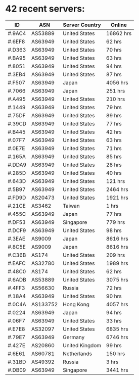 # 42 recent servers:

| ID | ASN | Server Country | Online |
| ------ | ------ | ------ | ------ |
| #.9AC4 | AS53889 | United States | 16862 hrs |
| #.6EF8 | AS63949 | United States | 62 hrs |
| #.D363 | AS63949 | United States | 70 hrs |
| #.BA95 | AS63949 | United States | 63 hrs |
| #.8051 | AS63949 | United States | 94 hrs |
| #.3EB4 | AS63949 | United States | 87 hrs |
| #.F507 | AS63949 | Japan | 4056 hrs |
| #.7066 | AS63949 | Japan | 251 hrs |
| #.A495 | AS63949 | United States | 210 hrs |
| #.1449 | AS63949 | United States | 79 hrs |
| #.75DF | AS63949 | United States | 89 hrs |
| #.39CD | AS63949 | United States | 77 hrs |
| #.B445 | AS63949 | United States | 42 hrs |
| #.07F7 | AS63949 | United States | 63 hrs |
| #.0E7E | AS63949 | United States | 71 hrs |
| #.165A | AS63949 | United States | 85 hrs |
| #.DDA9 | AS63949 | United States | 28 hrs |
| #.285D | AS63949 | United States | 40 hrs |
| #.643D | AS63949 | United States | 121 hrs |
| #.5B97 | AS63949 | United States | 2464 hrs |
| #.FD9D | AS20473 | United States | 1921 hrs |
| #.21CE | AS3462 | Taiwan | 1 hrs |
| #.455C | AS63949 | Japan | 77 hrs |
| #.DF53 | AS63949 | Singapore | 779 hrs |
| #.DCF9 | AS63949 | United States | 98 hrs |
| #.3EAE | AS9009 | Japan | 8616 hrs |
| #.8C5E | AS9009 | Japan | 8616 hrs |
| #.C36B | AS174 | United States | 209 hrs |
| #.EAFC | AS32780 | United States | 1989 hrs |
| #.48C0 | AS174 | United States | 62 hrs |
| #.6ADB | AS53889 | United States | 3075 hrs |
| #.4FF3 | AS56630 | Russia | 72 hrs |
| #.18A4 | AS63949 | United States | 90 hrs |
| #.0C4A | AS133752 | Hong Kong | 4057 hrs |
| #.0224 | AS63949 | Japan | 94 hrs |
| #.06F7 | AS63949 | United States | 33 hrs |
| #.E7E8 | AS32097 | United States | 6835 hrs |
| #.79E7 | AS63949 | Germany | 6746 hrs |
| #.427E | AS20860 | United Kingdom | 99 hrs |
| #.6E61 | AS60781 | Netherlands | 150 hrs |
| #.31BD | AS49392 | Russia | 3 hrs |
| #.DB09 | AS63949 | Singapore | 3441 hrs |

